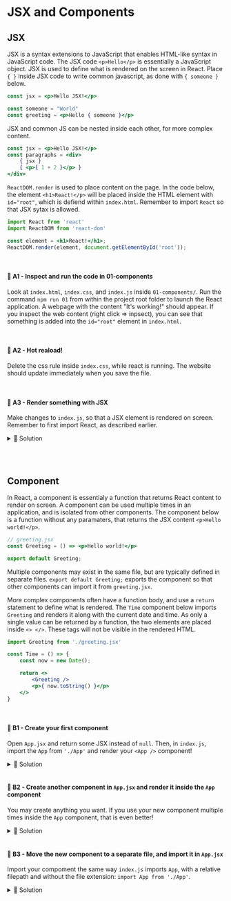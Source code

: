 # JSX and Components

## JSX

JSX is a syntax extensions to JavaScript that enables HTML-like syntax in JavaScript code. The JSX code `<p>Hello</p>` is essentially a JavaScript object. JSX is used to define what is rendered on the screen in React. Place `{ }` inside JSX code to write common javascript, as done with `{ someone }` below.
```jsx
const jsx = <p>Hello JSX!</p>

const someone = "World"
const greeting = <p>Hello { someone }</p>
```

JSX and common JS can be nested inside each other, for more complex content.
```jsx
const jsx = <p>Hello JSX!</p>
const paragraphs = <div>
    { jsx }
    { <p>{ 1 + 2 }</p> }
</div>
```

`ReactDOM.render` is used to place content on the page. In the code below, the element `<h1>React!</p>` will be placed inside the HTML element with `id="root"`, which is defiend within `index.html`. Remember to import `React` so that JSX sytax is allowed.
```jsx
import React from 'react'
import ReactDOM from 'react-dom'

const element = <h1>React!</h1>;
ReactDOM.render(element, document.getElementById('root'));
```

<br>

#### 📌 A1 - Inspect and run the code in 01-components
Look at `index.html`, `index.css`, and `index.js` inside `01-components/`. Run the command `npm run 01` from within the project root folder to launch the React application. A webpage with the content "It's working!" should appear. If you inspect the web content (right click => inpsect), you can see that something is added into the `id="root"` element in `index.html`.

<br>

#### 📌 A2 - Hot reaload!
Delete the css rule inside `index.css`, while react is running. The website should update immediately when you save the file.

<br>

#### 📌 A3 - Render something with JSX
Make changes to `index.js`, so that a JSX element is rendered on screen. Remember to first import React, as described earlier.
<details><summary>🔑 Solution</summary>

```jsx
import ReactDOM from 'react-dom'
import React from 'react'

import './index.css'

ReactDOM.render(
    <p>This is JSX</p>,
    document.getElementById('root')
)
```
</details>


<br><br>

## Component
In React, a component is essentialy a function that returns React content to render on screen. A component can be used multiple times in an application, and is isolated from other components. The component below is a function without any paramaters, that returns the JSX content `<p>Hello world!</p>`.
```jsx
// greeting.jsx
const Greeting = () => <p>Hello world!</p>

export default Greeting;
```
Multiple components may exist in the same file, but are typically defined in separate files. `export default Greeting;` exports the component so that other components can import it from `greeting.jsx`.

More complex components often have a function body, and use a `return` statement to define what is rendered. The `Time` component below imports `Greeting` and renders it along with the current date and time. As only a single value can be returned by a function, the two elements are placed inside `<> </>`. These tags will not be visible in the rendered HTML.
```jsx
import Greeting from './greeting.jsx'

const Time = () => {
    const now = new Date();

    return <>
        <Greeting />
        <p>{ now.toString() }</p>
    </>
}
```

<br>

#### 📌 B1 - Create your first component
Open `App.jsx` and return some JSX instead of `null`. Then, in `index.js`, import the `App` from `'./App'` and render your `<App />` component!
<details><summary>🔑 Solution</summary>

```jsx
// App.jsx
import React from 'react'

const App = () => <>
    <h1>Go big!</h1>
</>

export default App
```
```jsx
// index.jsx
import ReactDOM from 'react-dom'
import React from 'react'
import App from './App'

import './index.css'

ReactDOM.render(
    <App />,
    document.getElementById('root')
)
```
</details>

<br>

#### 📌 B2 - Create another component in `App.jsx` and render it inside the `App` component
You may create anything you want. If you use your new component multiple times inside the `App` component, that is even better!

<details><summary>🔑 Solution</summary>

```jsx
// App.jsx
import React from 'react'

const App = () => <>
    <Stars /><Stars />
    <h1><Stars /></h1>
    <Stars /><Stars />
</>

const Stars = () => <span>⭐⭐⭐⭐⭐</span>

export default App
```
</details>

<br>

#### 💎 B3 - Move the new component to a separate file, and import it in `App.jsx`
Import your compoment the same way `index.js` imports `App`, with a relative filepath and without the file extension: `import App from './App'`.
<details><summary>🔑 Solution</summary>

```jsx
// App.jsx
import React from 'react'
import Stars from './Stars'

const App = () => <>
    <Stars /><Stars />
    <h1><Stars /></h1>
    <Stars /><Stars />
</>

export default App
```
```jsx
// Stars.jsx
import React from 'react'

const Stars = () => <span>⭐⭐⭐⭐⭐</span>

export default Stars
```
</details>
